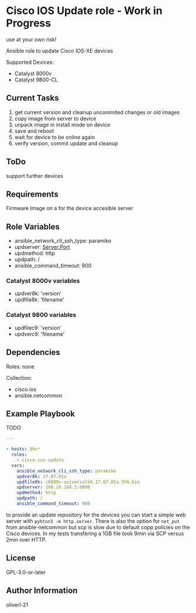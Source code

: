 # Cisco IOS Update role - Work in Progress

use at your own risk!

Ansible role to update Cisco IOS-XE devices

Supported Devices:

- Catalyst 8000v
- Catalyst 9800-CL

## Current Tasks

1. get current version and cleanup uncommited changes or old images
2. copy image from server to device
3. unpack image in install mode on device
4. save and reboot
5. wait for device to be online again
6. verify version, commit update and cleanup

## ToDo

support further devices

## Requirements

Firmware Image on a for the device accesible server

## Role Variables

- ansible_network_cli_ssh_type: paramiko
- updserver: <Server:Port>
- updmethod: http
- updpath: /
- ansible_command_timeout: 900

### Catalyst 8000v variables

- updver8k: 'version'
- updfile8k: 'filename'

### Catalyst 9800 variables

- updfilec9: 'version'
- updverc9: 'filename'

## Dependencies


Roles: none

Collection:

- cisco.ios
- ansible.netcommon

## Example Playbook

TODO

```yaml
---

- hosts: 8kv*
  roles:
    - cisco-ios-update
  vars:
    ansible_network_cli_ssh_type: paramiko
    updver8k: 17.07.01a
    updfile8k: c8000v-universalk9.17.07.01a.SPA.bin
    updserver: 198.18.168.3:8000
    updmethod: http
    updpath: /
    ansible_command_timeout: 900
```

to provide an update repository for the devices you can start a simple web server with ```pyhton3 -m http.server```. There is also the option for ```net_put``` from ansible-netcommon but scp is slow due to default copp policies on the Cisco devices. In my tests transfering a 1GB file took 9min via SCP versus 2min over HTTP.

## License

GPL-3.0-or-later

## Author Information

oliverl-21
